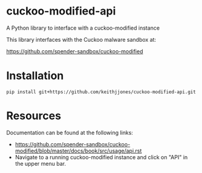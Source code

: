 # cuckoo-modified-api
A Python library to interface with a cuckoo-modified instance

This library interfaces with the Cuckoo malware sandbox at:

https://github.com/spender-sandbox/cuckoo-modified

# Installation

```
pip install git+https://github.com/keithjjones/cuckoo-modified-api.git
```

# Resources

Documentation can be found at the following links:

  - https://github.com/spender-sandbox/cuckoo-modified/blob/master/docs/book/src/usage/api.rst
  - Navigate to a running cuckoo-modified instance and click on "API" in the upper menu bar.